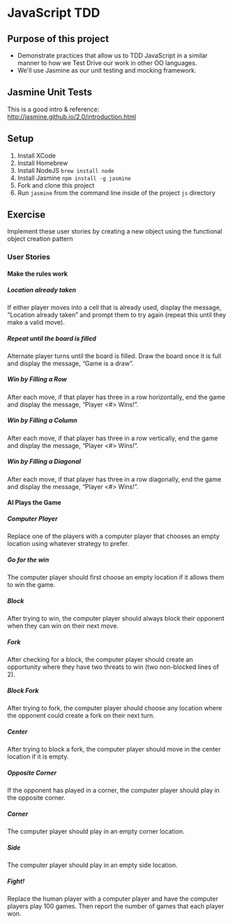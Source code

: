 # JavaScript TDD
## Purpose of this project
* Demonstrate practices that allow us to TDD JavaScript in a similar manner to how we Test Drive our work in other OO 
 languages.
* We'll use Jasmine as our unit testing and mocking framework.

## Jasmine Unit Tests
This is a good intro & reference: http://jasmine.github.io/2.0/introduction.html


## Setup
 1. Install XCode 
 2. Install Homebrew
 3. Install NodeJS `brew install node`
 4. Install Jasmine `npm install -g jasmine`
 5. Fork and clone this project
 6. Run `jasmine` from the command line inside of the project `js` directory

## Exercise
Implement these user stories by creating a new object using the functional object creation pattern

### User Stories
#### Make the rules work
##### Location already taken
If either player moves into a cell that is already used, display the message, “Location already taken” and prompt them to try again (repeat this until they make a valid move).

##### Repeat until the board is filled
Alternate player turns until the board is filled. Draw the board once it is full and display the message, “Game is a draw”.

##### Win by Filling a Row
After each move, if that player has three in a row horizontally, end the game and display the message, “Player <#> Wins!”.

##### Win by Filling a Column
After each move, if that player has three in a row vertically, end the game and display the message, “Player <#> Wins!”.

##### Win by Filling a Diagonal
After each move, if that player has three in a row diagonally, end the game and display the message, “Player <#> Wins!”.

#### AI Plays the Game
##### Computer Player
Replace one of the players with a computer player that chooses an empty location using whatever strategy to prefer.

##### Go for the win
The computer player should first choose an empty location if it allows them to win the game.

##### Block
After trying to win, the computer player should always block their opponent when they can win on their next move.

##### Fork
After checking for a block, the computer player should create an opportunity where they have two threats to win (two non-blocked lines of 2).

##### Block Fork
After trying to fork, the computer player should choose any location where the opponent could create a fork on their next turn.

##### Center
After trying to block a fork, the computer player should move in the center location if it is empty.

##### Opposite Corner
If the opponent has played in a corner, the computer player should play in the opposite corner.

##### Corner
The computer player should play in an empty corner location.

##### Side
The computer player should play in an empty side location.

##### Fight!
Replace the human player with a computer player and have the computer players play 100 games. Then report the number of games that each player won.

